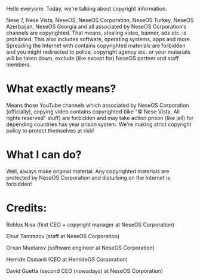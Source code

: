 Hello everyone. Today, we're talking about copyright information. 

Nese 7, Nese Vista, NeseOS, NeseOS Corporation, NeseOS Turkey, NeseOS Azerbaijan, NeseOS Georgia and all associated by NeseOS Corporation's channels are copyrighted. That means, stealing video, banner, ads etc. is prohibited. This also includes software, operating systems, apps and more. Spreading the Internet with contains copyrighted materials are forbidden and you might redirected to police, copyright agency etc. or your materials will be taken down, exclude (like except for) NeseOS partner and staff members.

# What exactly means?

Means those YouTube channels which associated by NeseOS Corporation (officially), copying video contains copyrighted (like "© Nese Vista. All rights reserved" stuff) are forbidden and may take action prison (like jail) for depending countries has year prison system. We're making strict copyright policy to protect themselves at risk!

# What I can do?

Well, always make original material. Any copyrighted materials are protected by NeseOS Corporation and disturbing on the Internet is forbidden!

# Credits:

Roblox Nisa (first CEO + copyright manager at NeseOS Corporation)

Elnur Tamrazov (staff at NeseOS Corporation)

Orxan Muxtarov (software engineer at NeseOS Corporation)

Hemide Osmanli (CEO at HemideOS Corporation)

David Guetta (second CEO (nowadays) at NeseOS Corporation)

